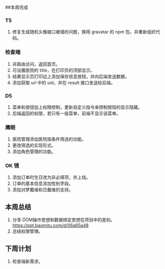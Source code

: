 ##本周完成

### T5

1. 修复生成随机头像接口被墙的问题，换用 gravatar 的 npm 包，并重新组织代码。

### 检查端

1. 非路由访问，返回首页。
2. 可设置医院的 title，在打印页的顶部显示。
3. 结果显示页打印边上添加保存信息按钮，并向后端发送数据。
4. 添加获取 url 中的 uid，并在 result 接口发送给后端。

### D5

1. 菜单和按钮加上权限控制，更新自定义指令来控制按钮的显示隐藏。
2. 后端返回的权限，若只有一级菜单，前端不显示该菜单。

### 鹰眼

1. 医院管理添加医院按条件筛选的功能。
2. 更改筛选的实现形式。
3. 添加角色管理的功能。

### OK 镜

1. 添加订单时生日改为非必填项，并上线。
2. 订单的基本信息添加性别字段。
3. 添加对梦戴维和日戴维的支持。

## 本周总结

1. 分享 DOM操作思想和数据绑定思想在项目中的差别。https://ppt.baomitu.com/d/06a65a48
2. 总结权限管理。

## 下周计划

1. 检查端新需求。